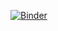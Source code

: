 [![Binder](https://mybinder.org/badge_logo.svg)](https://mybinder.org/v2/gh/psace-uofa/GroupMeetings/master)
